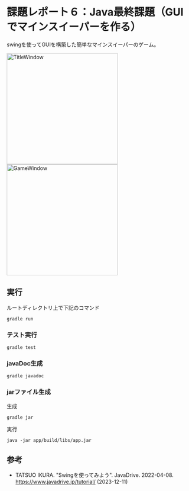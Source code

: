 # 課題レポート６：Java最終課題（GUIでマインスイーパーを作る）

swingを使ってGUIを構築した簡単なマインスイーパーのゲーム。

<img width="300" alt="TitleWindow" src="https://github.com/e235750/Report6/assets/149577078/57b1e16e-6f12-4e23-aa9e-ae259e99e03d">
<img width="300" alt="GameWindow" src="https://github.com/e235750/Report6/assets/149577078/8e112f34-a084-4a76-84f4-fe0c86f75fa4">

## 実行

ルートディレクトリ上で下記のコマンド

```
gradle run
```

### テスト実行

```
gradle test
```

### javaDoc生成
```
gradle javadoc
```

### jarファイル生成

生成
```
gradle jar
```

実行
```
java -jar app/build/libs/app.jar
```

## 参考
- TATSUO IKURA. "Swingを使ってみよう". JavaDrive. 2022-04-08.
  https://www.javadrive.jp/tutorial/ (2023-12-11) 

